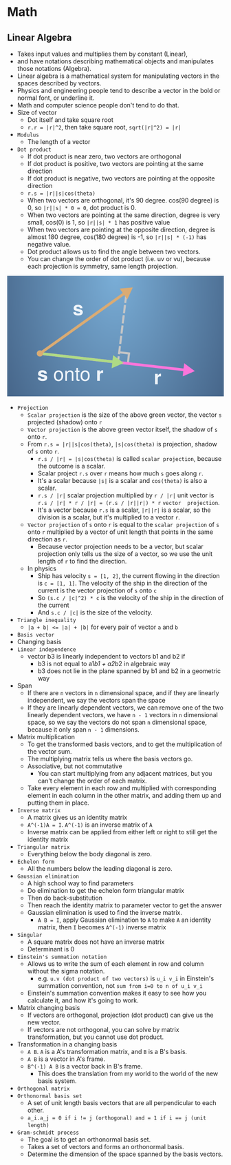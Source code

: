 # Math

## Linear Algebra

- Takes input values and multiplies them by constant (Linear), 
- and have notations describing mathematical objects and manipulates those notations (Algebra).
- Linear algebra is a mathematical system for manipulating vectors in the spaces described by vectors.
- Physics and engineering people tend to describe a vector in the bold or normal font, or underline it.
- Math and computer science people don't tend to do that.
- Size of vector
  - Dot itself and take square root
  - `r.r = |r|^2`, then take square root, `sqrt(|r|^2) = |r|`
- `Modulus`
  - The length of a vector
- `Dot product`
  - If dot product is near zero, two vectors are orthogonal
  - If dot product is positive, two vectors are pointing at the same direction
  - If dot product is negative, two vectors are pointing at the opposite direction
  - `r.s = |r||s|cos(theta)`
  - When two vectors are orthogonal, it's 90 degree. cos(90 degree) is 0, so `|r||s| * 0 = 0`, dot product is 0.
  - When two vectors are pointing at the same direction, degree is very small, cos(0) is 1, so `|r||s| * 1` has 
    positive value
  - When two vectors are pointing at the opposite direction, degree is almost 180 degree, cos(180 degree) is -1, so 
    `|r||s| * (-1)` has negative value.
  - Dot product allows us to find the angle between two vectors.
  - You can change the order of dot product (i.e. uv or vu), because each projection is symmetry, same length projection.

![Projection](https://github.com/yukikitayama/machine-learning/blob/master/image/projection.png)

- `Projection`
  - `Scalar projection` is the size of the above green vector, the vector `s` projected (shadow) onto `r`
  - `Vector projection` is the above green vector itself, the shadow of `s` onto `r`.
  - From `r.s = |r||s|cos(theta)`, `|s|cos(theta)` is projection, shadow of `s` onto `r`.
    - `r.s / |r| = |s|cos(theta)` is called `scalar projection`, because the outcome is a scalar.
    - Scalar project `r.s` over `r` means how much `s` goes along `r`.
    - It's a scalar because `|s|` is a scalar and `cos(theta)` is also a scalar.
    - `r.s / |r|` scalar projection multiplied by `r / |r|` unit vector is `r.s / |r| * r / |r| = (r.s / |r||r|) * r` `vector 
      projection`.
    - It's a vector because `r.s` is a scalar, `|r||r|` is a scalar, so the division is a scalar, but it's multiplied to
      a vector `r`.
  - `Vector projection` of `s` onto `r` is equal to the `scalar projection` of `s` onto `r` multiplied by a vector of
    unit length that points in the same direction as `r`.
    - Because vector projection needs to be a vector, but scalar projection only tells us the size of a vector, so we
      use the unit length of `r` to find the direction.
  - In physics
    - Ship has velocity `s = [1, 2]`, the current flowing in the direction is `c = [1, 1]`. The velocity of the ship in 
      the direction of the current is the vector projection of `s` onto `c`
    - So `(s.c / |c|^2) * c` is the velocity of the ship in the direction of the current
    - And `s.c / |c|` is the size of the velocity.
- `Triangle inequality`
  - `|a + b| <= |a| + |b|` for every pair of vector `a` and `b`
- `Basis vector`
- Changing basis
- `Linear independence`
  - vector b3 is linearly independent to vectors b1 and b2 if
    - b3 is not equal to a1*b1 + a2*b2 in algebraic way
    - b3 does not lie in the plane spanned by b1 and b2 in a geometric way
- Span
  - If there are `n` vectors in `n` dimensional space, and if they are linearly independent, we say the vectors span the
    space
  - If they are linearly dependent vectors, we can remove one of the two linearly dependent vectors, we have `n - 1`
    vectors in `n` dimensional space, so we say the vectors do not span `n` dimensional space, because it only span
    `n - 1` dimensions.
- Matrix multiplication
  - To get the transformed basis vectors, and to get the multiplication of the vector sum.
  - The multiplying matrix tells us where the basis vectors go.
  - Associative, but not commutative
    - You can start multiplying from any adjacent matrices, but you can't change the order of each matrix.
  - Take every element in each row and multiplied with corresponding element in each column in the other matrix, and 
    adding them up and putting them in place.
- `Inverse matrix`
  - A matrix gives us an identity matrix
  - `A^(-1)A = I`. `A^(-1)` is an inverse matrix of `A`
  - Inverse matrix can be applied from either left or right to still get the identity matrix
- `Triangular matrix`
  - Everything below the body diagonal is zero. 
- `Echelon form`
  - All the numbers below the leading diagonal is zero.
- `Gaussian elimination`
  - A high school way to find parameters
  - Do elimination to get the echelon form triangular matrix
  - Then do back-substitution
  - Then reach the identity matrix to parameter vector to get the answer
  - Gaussian elimination is used to find the inverse matrix. 
    - `A B = I`, apply Gaussian elimination to `A` to make `A` an identity matrix, then `I` becomes `A^(-1)` inverse 
      matrix
- `Singular`
  - A square matrix does not have an inverse matrix
  - Determinant is 0
- `Einstein's summation notation`
  - Allows us to write the sum of each element in row and column without the sigma notation.
    - e.g. `u.v (dot product of two vectors)` is `u_i v_i` in Einstein's summation convention, not 
      `sum from i=0 to n of u_i v_i`
  - Einstein's summation convention makes it easy to see how you calculate it, and how it's going to work.
- Matrix changing basis
  - If vectors are orthogonal, projection (dot product) can give us the new vector.
  - If vectors are not orthogonal, you can solve by matrix transformation, but you cannot use dot product.
- Transformation in a changing basis
  - `A B`. `A` is a A's transformation matrix, and `B` is a B's basis.
  - `A B` is a vector in A's frame.
  - `B^(-1) A B` is a vector back in B's frame.
    - This does the translation from my world to the world of the new basis system.
- `Orthogonal matrix`
- `Orthonormal basis set`
  - A set of unit length basis vectors that are all perpendicular to each other.
  - `a_i.a_j = 0 if i != j (orthogonal) and = 1 if i == j (unit length)`
- `Gram-schmidt process`
  - The goal is to get an orthonormal basis set.
  - Takes a set of vectors and forms an orthonormal basis.
  - Determine the dimension of the space spanned by the basis vectors.